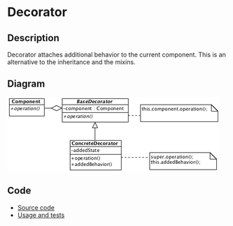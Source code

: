 # Decorator

## Description

Decorator attaches additional behavior to the current component. This is an alternative to the inheritance and the mixins.

## Diagram

![Decorator](decorator.png)

## Code

* [Source code](decorator.js)
* [Usage and tests](./../../test/decorator-tests.js)